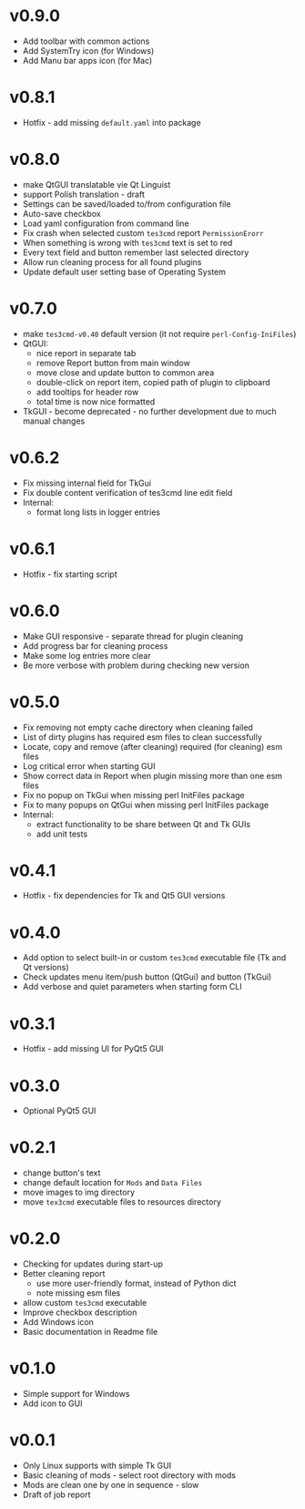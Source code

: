 # v0.9.0
* Add toolbar with common actions
* Add SystemTry icon (for Windows)
* Add Manu bar apps icon (for Mac)

# v0.8.1
* Hotfix - add missing `default.yaml` into package

# v0.8.0
* make QtGUI translatable vie Qt Linguist
* support Polish translation - draft
* Settings can be saved/loaded to/from configuration file
* Auto-save checkbox
* Load yaml configuration from command line
* Fix crash when selected custom `tes3cmd` report `PermissionErorr`
* When something is wrong with `tes3cmd` text is set to red
* Every text field and button remember last selected directory
* Allow run cleaning process for all found plugins
* Update default user setting base of Operating System

# v0.7.0
* make `tes3cmd-v0.40` default version (it not require `perl-Config-IniFiles`)
* QtGUI:
  * nice report in separate tab
  * remove Report button from main window
  * move close and update button to common area 
  * double-click on report item, copied path of plugin to clipboard
  * add tooltips for header row
  * total time is now nice formatted
* TkGUI - become deprecated - no further development due to much manual changes

# v0.6.2
* Fix missing internal field for TkGui
* Fix double content verification of tes3cmd line edit field
* Internal:
  * format long lists in logger entries

# v0.6.1
* Hotfix - fix starting script

# v0.6.0
* Make GUI responsive - separate thread for plugin cleaning
* Add progress bar for cleaning process
* Make some log entries more clear
* Be more verbose with problem during checking new version

# v0.5.0
* Fix removing not empty cache directory when cleaning failed
* List of dirty plugins has required esm files to clean successfully
* Locate, copy and remove (after cleaning) required (for cleaning) esm files
* Log critical error when starting GUI
* Show correct data in Report when plugin missing more than one esm files
* Fix no popup on TkGui when missing perl InitFiles package
* Fix to many popups on QtGui when missing perl InitFiles package
* Internal:
  * extract functionality to be share between Qt and Tk GUIs
  * add unit tests

# v0.4.1
* Hotfix - fix dependencies for Tk and Qt5 GUI versions

# v0.4.0
* Add option to select built-in or custom `tes3cmd` executable file (Tk and Qt versions)
* Check updates menu item/push button (QtGui) and button (TkGui)
* Add verbose and quiet parameters when starting form CLI

# v0.3.1
* Hotfix - add missing UI for PyQt5 GUI

# v0.3.0
* Optional PyQt5 GUI

# v0.2.1
* change button's text
* change default location for `Mods` and `Data Files`
* move images to img directory
* move `tex3cmd` executable files to resources directory

# v0.2.0
* Checking for updates during start-up
* Better cleaning report
  * use more user-friendly format, instead of Python dict
  * note missing esm files
* allow custom `tes3cmd` executable
* Improve checkbox description
* Add Windows icon
* Basic documentation in Readme file

# v0.1.0
* Simple support for Windows
* Add icon to GUI

# v0.0.1
* Only Linux supports with simple Tk GUI
* Basic cleaning of mods - select root directory with mods
* Mods are clean one by one in sequence - slow
* Draft of job report

